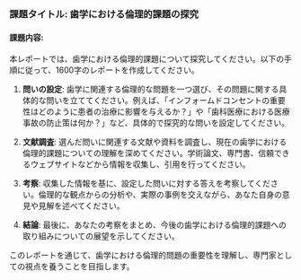 ### 課題タイトル: 歯学における倫理的課題の探究

#### 課題内容:
本レポートでは、歯学における倫理的課題について探究してください。以下の手順に従って、1600字のレポートを作成してください。

1. **問いの設定**: 歯学に関連する倫理的な問題を一つ選び、その問題に関する具体的な問いを立ててください。例えば、「インフォームドコンセントの重要性はどのように患者の治療に影響を与えるか？」や「歯科医療における医療事故の防止策は何か？」など、具体的で探究的な問いを設定してください。

2. **文献調査**: 選んだ問いに関連する文献や資料を調査し、現在の歯学における倫理的課題についての理解を深めてください。学術論文、専門書、信頼できるウェブサイトなどから情報を収集し、引用を行ってください。

3. **考察**: 収集した情報を基に、設定した問いに対する答えを考察してください。倫理的な観点からの分析や、実際の事例を交えながら、あなた自身の意見や見解を述べてください。

4. **結論**: 最後に、あなたの考察をまとめ、今後の歯学における倫理的課題への取り組みについての展望を示してください。

このレポートを通じて、歯学における倫理的問題の重要性を理解し、専門家としての視点を養うことを目指します。